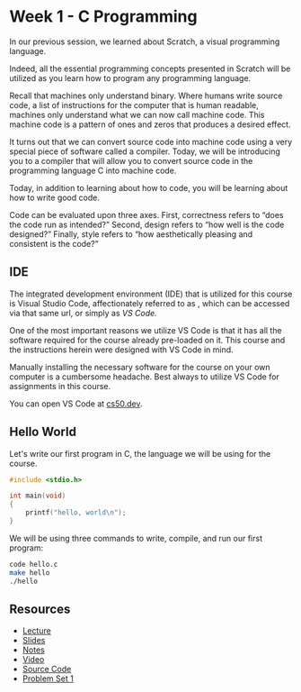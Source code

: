# Week 1 - C Programming

In our previous session, we learned about Scratch, a visual programming language.

Indeed, all the essential programming concepts presented in Scratch will be utilized as you learn how to program any programming language.

Recall that machines only understand binary. Where humans write source code, a list of instructions for the computer that is human readable, machines only understand what we can now call machine code. This machine code is a pattern of ones and zeros that produces a desired effect.

It turns out that we can convert source code into machine code using a very special piece of software called a compiler. Today, we will be introducing you to a compiler that will allow you to convert source code in the programming language C into machine code.

Today, in addition to learning about how to code, you will be learning about how to write good code.

Code can be evaluated upon three axes. First, correctness refers to “does the code run as intended?” Second, design refers to “how well is the code designed?” Finally, style refers to “how aesthetically pleasing and consistent is the code?”

## IDE

The integrated development environment (IDE) that is utilized for this course is Visual Studio Code, affectionately referred to as , which can be accessed via that same url, or simply as *VS Code.*

One of the most important reasons we utilize VS Code is that it has all the software required for the course already pre-loaded on it. This course and the instructions herein were designed with VS Code in mind.

Manually installing the necessary software for the course on your own computer is a cumbersome headache. Best always to utilize VS Code for assignments in this course.

You can open VS Code at [cs50.dev](https://cs50.dev/).

## Hello World

Let's write our first program in C, the language we will be using for the course.

```c
#include <stdio.h>

int main(void)
{
    printf("hello, world\n");
}
```

We will be using three commands to write, compile, and run our first program:

```bash
code hello.c
make hello
./hello
```

## Resources

- [Lecture](https://cs50.harvard.edu/x/2024/weeks/1/)
- [Slides](https://cdn.cs50.net/2023/fall/lectures/1/lecture1.pdf)
- [Notes](https://cs50.harvard.edu/x/2024/notes/1/)
- [Video](https://cs50.harvard.edu/x/2024/weeks/1/)
- [Source Code](https://cdn.cs50.net/2023/fall/lectures/1/src1/)
- [Problem Set 1](https://cs50.harvard.edu/x/2024/psets/1/)